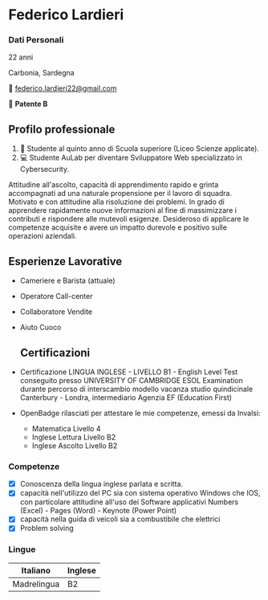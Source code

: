 # Federico Lardieri
### Dati Personali
22 anni 

Carbonia, Sardegna

📧 federico.lardieri22@gmail.com

🚗 **Patente B**


## Profilo professionale
1. 🏫 Studente al quinto anno di Scuola superiore (Liceo Scienze applicate).
2. 💻 Studente AuLab per diventare Sviluppatore Web specializzato in Cybersecurity.

Attitudine all'ascolto, capacità di apprendimento rapido e
grinta accompagnati ad una naturale propensione per il
lavoro di squadra.
Motivato e con attitudine alla risoluzione dei problemi. In
grado di apprendere rapidamente nuove informazioni al
fine di massimizzare i contributi e rispondere alle mutevoli
esigenze.
Desideroso di applicare le competenze acquisite e avere un
impatto durevole e positivo sulle operazioni aziendali.

## Esperienze Lavorative
- Cameriere e Barista (attuale)
- Operatore Call-center
- Collaboratore Vendite
- Aiuto Cuoco

  ## Certificazioni
- Certificazione LINGUA INGLESE - LIVELLO B1 - English
Level Test conseguito presso UNIVERSITY OF
CAMBRIDGE ESOL Examination durante percorso di
interscambio modello vacanza studio quindicinale
Canterbury - Londra, intermediario Agenzia EF
(Education First)

- OpenBadge rilasciati per attestare le mie competenze,
emessi da Invalsi:

  - Matematica Livello 4
  - Inglese Lettura Livello B2
  - Inglese Ascolto Livello B2
 
### Competenze
- [x] Conoscenza della lingua inglese
parlata e scritta.
- [x] capacità nell'utilizzo del PC sia
con sistema operativo Windows che
IOS, con particolare attitudine all'uso
dei Software applicativi Numbers
(Excel) - Pages (Word) - Keynote (Power Point)
- [x] capacità nella guida di veicoli sia
a combustibile che elettrici
- [x] Problem solving

### Lingue

| Italiano | Inglese |
| ----------- | ----------- |
| Madrelingua | B2 |






